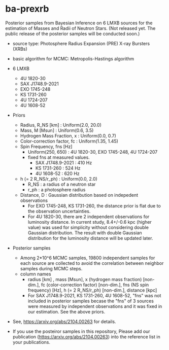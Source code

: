 # ba-prexrb
Posterior samples from Bayesian Inference on 6 LMXB sources for the estimation of Masses and Radii of Neutron Stars.
(Not released yet. The public release of the posterior samples will be conducted soon.)

* source type: Photosphere Radius Expansion (PRE) X-ray Bursters (XRBs)
* basic algorithm for MCMC: Metropolis-Hastings algorithm
* 6 LMXB
  * 4U 1820-30
  * SAX J1748.9-2021
  * EXO 1745-248
  * KS 1731-260
  * 4U 1724-207
  * 4U 1608-52

* Priors
  * Radius, R_NS [km] : Uniform(2.0, 20.0)
  * Mass, M [Msun] : Uniform(0.6, 3.5)
  * Hydrogen Mass Fraction, x : Uniform(0.0, 0.7)
  * Color-correction factor, fc : Uniform(1.35, 1.45)
  * Spin Frequency, fns [Hz]
    * Uniform(250, 650) : 4U 1820-30, EXO 1745-248, 4U 1724-207
    * fixed fns at measured values.
      * SAX J1748.9-2021 : 410 Hz
      * KS 1731-260 : 524 Hz
      * 4U 1608-52 : 620 Hz
  * h (= 2 R_NS/r_ph) : Uniform(0.0, 2.0)
    * R_NS : a radius of a neutron star
    * r_ph : a photosphere radius 
  * Distance, D : Gaussian distribution based on indepedent observations
    * For EXO 1745-248, KS 1731-260, the distance prior is flat due to the observation uncertainties.
    * For 4U 1820-30, there are 2 independent observations for luminosity distance. In current study, 8.4+/-0.6 kpc (higher value) was used for simplicity without considering double Gaussian distribution. The result with double Gaussian distribution for the luminosity distance will be updated later.

* Posterior samples
  * Among 2*10^6 MCMC samples, 19800 independent samples for each source are collected to avoid the correlation between neighbor samples during MCMC steps.
  * column names
    * radius [km] , mass [Msun], x (hydrogen mass fraction) [non-dim.], fc (color-correction factor) [non-dim.], fns (NS spin frequency) [Hz], h (= 2 R_NS/r_ph) [non-dim.], distance [kpc]
    * For SAX J1748.9-2021, KS 1731-260, 4U 1608-52, "fns" was not included in posterior samples becase the "fns" of 3 sources were measured by independent observations and it was fixed in our estimation. See the above priors.


* See, https://arxiv.org/abs/2104.00263 for details.
* If you use the posteiror samples in this repository, Please add our publication (https://arxiv.org/abs/2104.00263) into the reference list in your publications.

